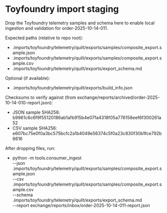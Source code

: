 Toyfoundry import staging
=========================

Drop the Toyfoundry telemetry samples and schema here to enable
local ingestion and validation for order-2025-10-14-011.

Expected paths (relative to repo root):
- .imports/toyfoundry/telemetry/quilt/exports/samples/composite_export.sample.json
- .imports/toyfoundry/telemetry/quilt/exports/samples/composite_export.sample.csv
- .imports/toyfoundry/telemetry/quilt/exports/export_schema.md

Optional (if available):
- .imports/toyfoundry/telemetry/quilt/exports/build_info.json

Checksums to verify against (from exchange/reports/archived/order-2025-10-14-010-report.json):
- JSON sample SHA256: b9961c6c6f9f55120186ab1afb915b4e07fa4318f05a776158eef6f300261a52
- CSV sample SHA256:  e607bc75e0f0a3bc575bcfc2a1b4049e56374c5f0a23c830f30b1fce792b6616

After dropping files, run:
- python -m tools.consumer_ingest \
    --json .imports/toyfoundry/telemetry/quilt/exports/samples/composite_export.sample.json \
    --csv  .imports/toyfoundry/telemetry/quilt/exports/samples/composite_export.sample.csv \
    --schema .imports/toyfoundry/telemetry/quilt/exports/export_schema.md \
    --report exchange/reports/inbox/order-2025-10-14-011-report.json
